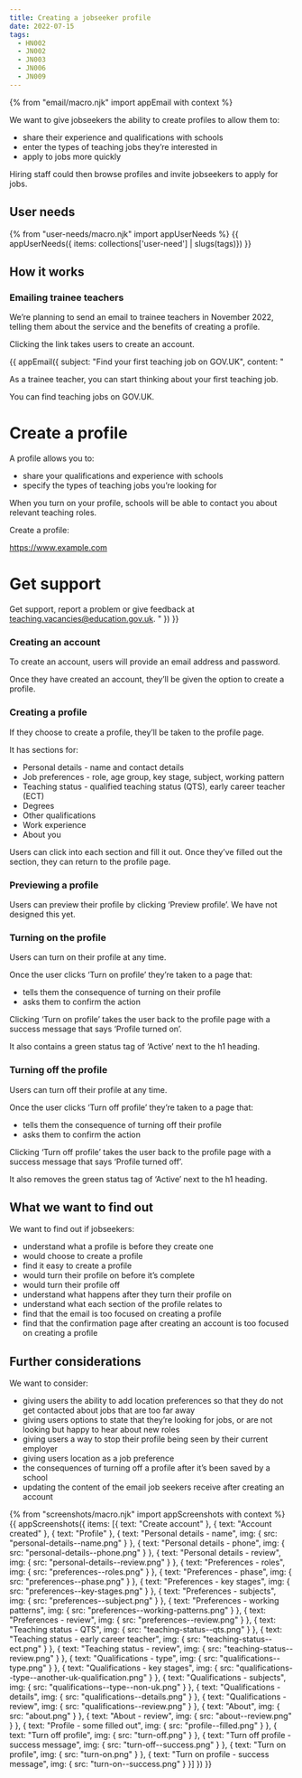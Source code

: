 ```yaml
---
title: Creating a jobseeker profile
date: 2022-07-15
tags:
  - HN002
  - JN002
  - JN003
  - JN006
  - JN009
---
```


{% from "email/macro.njk" import appEmail with context %}

We want to give jobseekers the ability to create profiles to allow them to:

- share their experience and qualifications with schools
- enter the types of teaching jobs they’re interested in
- apply to jobs more quickly

Hiring staff could then browse profiles and invite jobseekers to apply for jobs.

## User needs

{% from "user-needs/macro.njk" import appUserNeeds %}
{{ appUserNeeds({ items: collections['user-need'] | slugs(tags)}) }}

## How it works
### Emailing trainee teachers

We’re planning to send an email to trainee teachers in November 2022, telling them  about the service and the benefits of creating a profile.

Clicking the link takes users to create an account.

<!-- markdownlint-disable MD025 MD001 -->
{{ appEmail({
  subject: "Find your first teaching job on GOV.UK",
  content: "

As a trainee teacher, you can start thinking about your first teaching job.

You can find teaching jobs on GOV.UK.

# Create a profile

A profile allows you to:

- share your qualifications and experience with schools
- specify the types of teaching jobs you’re looking for

When you turn on your profile, schools will be able to contact you about relevant teaching roles.

Create a profile:

https://www.example.com

#  Get support

Get support, report a problem or give feedback at [teaching.vacancies@education.gov.uk](mailto:teaching.vacancies@education.gov.uk).
  "
}) }}



### Creating an account

To create an account, users will provide an email address and password.

Once they have created an account, they’ll be given the option to create a profile.

### Creating a profile

If they choose to create a profile, they’ll be taken to the profile page.

It has sections for:

- Personal details - name and contact details
- Job preferences - role, age group, key stage, subject, working pattern
- Teaching status - qualified teaching status (QTS), early career teacher (ECT)
- Degrees
- Other qualifications
- Work experience
- About you

Users can click into each section and fill it out. Once they’ve filled out the section, they can return to the profile page.

### Previewing a profile

Users can preview their profile by clicking ‘Preview profile’. We have not designed this yet.

### Turning on the profile

Users can turn on their profile at any time.

Once the user clicks ‘Turn on profile’ they’re taken to a page that:

- tells them the consequence of turning on their profile
- asks them to confirm the action

Clicking ‘Turn on profile’ takes the user back to the profile page with a success message that says ‘Profile turned on’.

It also contains a green status tag of ‘Active’ next to the h1 heading.

### Turning off the profile

Users can turn off their profile at any time.

Once the user clicks ‘Turn off profile’ they’re taken to a page that:

- tells them the consequence of turning off their profile
- asks them to confirm the action

Clicking ‘Turn off profile’ takes the user back to the profile page with a success message that says ‘Profile turned off’.

It also removes the green status tag of ‘Active’ next to the h1 heading.

## What we want to find out

We want to find out if jobseekers:

- understand what a profile is before they create one
- would choose to create a profile
- find it easy to create a profile
- would turn their profile on before it’s complete
- would turn their profile off
- understand what happens after they turn their profile on
- understand what each section of the profile relates to
- find that the email is too focused on creating a profile
- find that the confirmation page after creating an account is too focused on creating a profile

## Further considerations

We want to consider:

- giving users the ability to add location preferences so that they do not get contacted about jobs that are too far away
- giving users options to state that they’re looking for jobs, or are not looking but happy to hear about new roles
- giving users a way to stop their profile being seen by their current employer
- giving users location as a job preference
- the consequences of turning off a profile after it’s been saved by a school
- updating the content of the email job seekers receive after creating an account

{% from "screenshots/macro.njk" import appScreenshots with context %}
{{ appScreenshots({
  items: [{
    text: "Create account"
  }, {
    text: "Account created"
  }, {
    text: "Profile"
  }, {
    text: "Personal details - name",
    img: { src: "personal-details--name.png" }
  }, {
    text: "Personal details - phone",
    img: { src: "personal-details--phone.png" }
  }, {
    text: "Personal details - review",
    img: { src: "personal-details--review.png" }
  }, {
    text: "Preferences - roles",
    img: { src: "preferences--roles.png" }
  }, {
    text: "Preferences - phase",
    img: { src: "preferences--phase.png" }
  }, {
    text: "Preferences - key stages",
    img: { src: "preferences--key-stages.png" }
  }, {
    text: "Preferences - subjects",
    img: { src: "preferences--subject.png" }
  }, {
    text: "Preferences - working patterns",
    img: { src: "preferences--working-patterns.png" }
  }, {
    text: "Preferences - review",
    img: { src: "preferences--review.png" }
  }, {
    text: "Teaching status - QTS",
    img: { src: "teaching-status--qts.png" }
  }, {
    text: "Teaching status - early career teacher",
    img: { src: "teaching-status--ect.png" }
  }, {
    text: "Teaching status - review",
    img: { src: "teaching-status--review.png" }
  }, {
    text: "Qualifications - type",
    img: { src: "qualifications--type.png" }
  }, {
    text: "Qualifications - key stages",
    img: { src: "qualifications--type--another-uk-qualification.png" }
  }, {
    text: "Qualifications - subjects",
    img: { src: "qualifications--type--non-uk.png" }
  }, {
    text: "Qualifications - details",
    img: { src: "qualifications--details.png" }
  }, {
    text: "Qualifications - review",
    img: { src: "qualifications--review.png" }
  }, {
    text: "About",
    img: { src: "about.png" }
  }, {
    text: "About - review",
    img: { src: "about--review.png" }
  }, {
    text: "Profile - some filled out",
    img: { src: "profile--filled.png" }
  }, {
    text: "Turn off profile",
    img: { src: "turn-off.png" }
  }, {
    text: "Turn off profile - success message",
    img: { src: "turn-off--success.png" }
  }, {
    text: "Turn on profile",
    img: { src: "turn-on.png" }
  }, {
    text: "Turn on profile - success message",
    img: { src: "turn-on--success.png" }
  }]
}) }}
